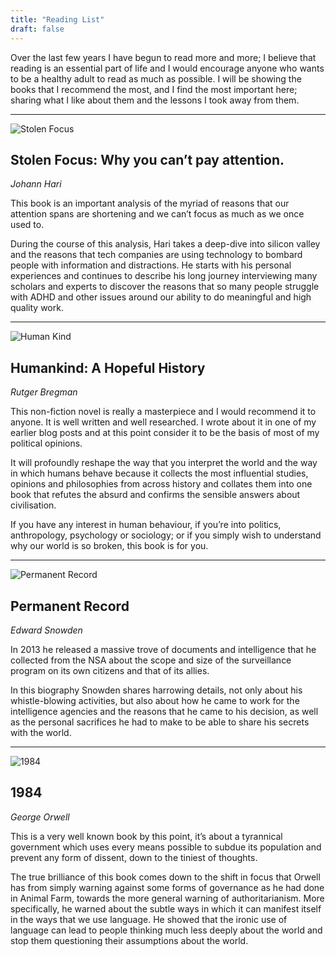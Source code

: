 ```yaml
---
title: "Reading List"
draft: false
---
```


Over the last few years I have begun to read more and more; I believe that reading is an essential part of life and I would encourage anyone who wants to be a healthy adult to read as much as possible. I will be showing the books that I recommend the most, and I find the most important here; sharing what I like about them and the lessons I took away from them.

---

![Stolen Focus](images/stolen_focus.jpg)

## Stolen Focus: Why you can’t pay attention.
*Johann Hari*

This book is an important analysis of the myriad of reasons that our attention spans are shortening and we can’t focus as much as we once used to.

During the course of this analysis, Hari takes a deep-dive into silicon valley and the reasons that tech companies are using technology to bombard people with information and distractions. He starts with his personal experiences and continues to describe his long journey interviewing many scholars and experts to discover the reasons that so many people struggle with ADHD and other issues around our ability to do meaningful and high quality work.

---

![Human Kind](images/human_kind.jpg)

## Humankind: A Hopeful History
*Rutger Bregman*

This non-fiction novel is really a masterpiece and I would recommend it to anyone. It is well written and well researched. I wrote about it in one of my earlier blog posts and at this point consider it to be the basis of most of my political opinions.

It will profoundly reshape the way that you interpret the world and the way in which humans behave because it collects the most influential studies, opinions and philosophies from across history and collates them into one book that refutes the absurd and confirms the sensible answers about civilisation.

If you have any interest in human behaviour, if you’re into politics, anthropology, psychology or sociology; or if you simply wish to understand why our world is so broken, this book is for you.

---

![Permanent Record](images/permanent_record.jpg)

## Permanent Record
*Edward Snowden*

In 2013 he released a massive trove of documents and intelligence that he collected from the NSA about the scope and size of the surveillance program on its own citizens and that of its allies.

In this biography Snowden shares harrowing details, not only about his whistle-blowing activities, but also about how he came to work for the intelligence agencies and the reasons that he came to his decision, as well as the personal sacrifices he had to make to be able to share his secrets with the world.

---

![1984](images/1984.jpg)

## 1984
*George Orwell*

This is a very well known book by this point, it’s about a tyrannical government which uses every means possible to subdue its population and prevent any form of dissent, down to the tiniest of thoughts.

The true brilliance of this book comes down to the shift in focus that Orwell has from simply warning against some forms of governance as he had done in Animal Farm, towards the more general warning of authoritarianism. More specifically, he warned about the subtle ways in which it can manifest itself in the ways that we use language. He showed that the ironic use of language can lead to people thinking much less deeply about the world and stop them questioning their assumptions about the world.
